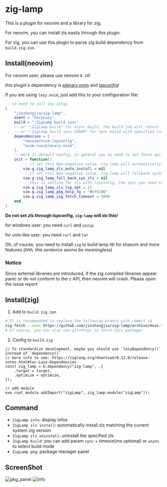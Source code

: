 # zig-lamp

This is a plugin for neovim and a library for zig.

For neovim, you can install zls easily through this plugin.

For zig, you can use this plugin to parse zig build dependency from `build.zig.zon`.

## Install(neovim)

For neovim user, please use neovim `0.10`!

this plugin's dependency is [plenary.nvim](https://github.com/nvim-lua/plenary.nvim) and [lspconfig](https://github.com/neovim/nvim-lspconfig)!

If you are using `lazy.nvim`, just add this to your configuration file:

```lua
-- no need to call any setup
{
    "jinzhongjia/zig-lamp",
    event = "VeryLazy",
    build = ":ZigLamp build sync"
    -- or ":ZigLamp build" for async build, the build job will return immediately
    -- or ":ZigLamp build sync 20000" for sync build with specified timeout 20000ms
    dependencies = {
        "neovim/nvim-lspconfig",
        "nvim-lua/plenary.nvim",
    },
    -- Here is default config, in general you no need to set these options
    init = function()
        -- if set this Non-negative value, zig-lamp will automatically install zls when open zig file.
        vim.g.zig_lamp_zls_auto_install = nil
        -- if set this Non-negative value, zig-lamp will fallback system zls when not found downloaded zls.
        vim.g.zig_lamp_fall_back_sys_zls = nil
        -- this is setting for zls with lspconfig, the opts you need to see document of zls and lspconfig.
        vim.g.zig_lamp_zls_lsp_opt = {}
        vim.g.zig_lamp_pkg_help_fg = "#CF5C00"
        vim.g.zig_lamp_zig_fetch_timeout = 5000
    end,
}
```

**Do not set zls through lspconfig, `zig-lamp` will do this!**

for windows user: you need `curl` and `unzip`

for unix-like user: you need `curl` and `tar`

Oh, of course, you need to install `zig` to build lamp lib for shasum and more features.(_hhh, this sentence seems be meaningless_)

### Notice

Since external libraries are introduced, if the zig compiled libraries appear panic or do not conform to the c API, then neovim will crash. Please open the issue report

## Install(zig)

1. Add to `build.zig.zon`

```sh
# It is recommended to replace the following branch with commit id
zig fetch --save https://github.com/jinzhongjia/zig-lamp/archive/main.tar.gz
# Of course, you can also use git+https to fetch this package!
```

2. Config to `build.zig`

```zig
// To standardize development, maybe you should use `lazyDependency()` instead of `dependency()`
// more info to see: https://ziglang.org/download/0.12.0/release-notes.html#toc-Lazy-Dependencies
const zig_lamp = b.dependency("zig-lamp", .{
    .target = target,
    .optimize = optimize,
});

// add module
exe.root_module.addImport("zigLamp", zig_lamp.module("zigLamp"));
```

## Command

- `ZigLamp info`: display infos
- `ZigLamp zls install`: automatically install zls matching the current system zig version
- `ZigLamp zls uninstall`: uninstall the specified zls
- `ZigLamp build`: you can add param `sync` + timeout(ms optional) or `async` to select build mode
- `ZigLamp pkg`: package manager panel

## ScreenShot

![pkg_panel](https://github.com/user-attachments/assets/01324e66-5912-4532-beeb-ac82c3ca84d0)
![info](https://github.com/user-attachments/assets/c5c988b5-d0b4-453e-8967-2b00b2bd3a11)

